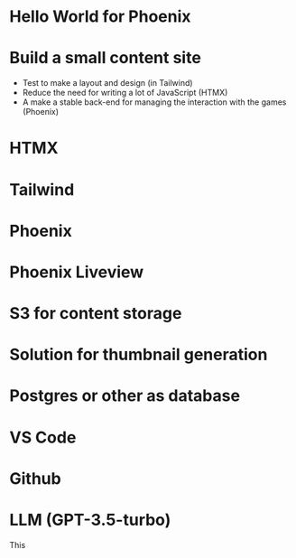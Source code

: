 # Hello World for Phoenix

# Build a small content site

- Test to make a layout and design (in Tailwind)
- Reduce the need for writing a lot of JavaScript (HTMX)
- A make a stable back-end for managing the interaction with the games (Phoenix)

# HTMX

# Tailwind

# Phoenix

# Phoenix Liveview

# S3 for content storage

# Solution for thumbnail generation

# Postgres or other as database

# VS Code

# Github

# LLM (GPT-3.5-turbo)

This

